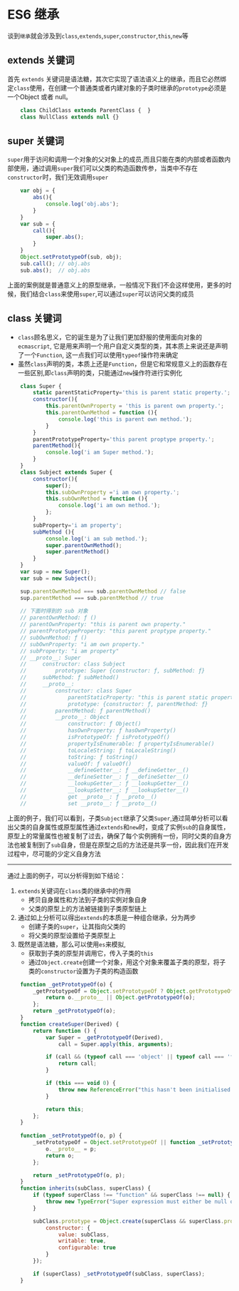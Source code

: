 # ES6 继承
谈到`继承`就会涉及到`class`,`extends`,`super`,`constructor`,`this`,`new`等

## extends 关键词
首先 `extends` 关键词是语法糖，其次它实现了语法语义上的继承，而且它必然绑定`class`使用，在创建一个普通类或者内建对象的子类时继承的`prototype`必须是一个Object 或者 null。

```js
    class ChildClass extends ParentClass {  }
    class NullClass extends null {}
```

## super 关键词
`super`用于访问和调用一个对象的父对象上的成员,而且只能在类的内部或者函数内部使用，通过调用`super`我们可以父类的构造函数传参，当类中不存在`constructor`时，我们无效调用`super`

```js
    var obj = {
        abs(){
            console.log('obj.abs');
        }
    } 
    var sub = {
        call(){
            super.abs();
        }
    } 
    Object.setPrototypeOf(sub, obj); 
    sub.call(); // obj.abs
    sub.abs();  // obj.abs
```
上面的案例就是普通意义上的原型继承，一般情况下我们不会这样使用，更多的时候，我们结合`class`来使用`super`,可以通过`super`可以访问父类的成员

## class 关键词
* `class`顾名思义，它的诞生是为了让我们更加舒服的使用面向对象的`ecmascript`, 它是用来声明一个用户自定义类型的类，其本质上来说还是声明了一个`Function`, 这一点我们可以使用`typeof`操作符来确定
* 虽然`class`声明的类，本质上还是`Function`，但是它和常规意义上的函数存在一些区别,即`class`声明的类，只能通过`new`操作符进行实例化

```js
    class Super {
        static parentStaticProperty='this is parent static property.';
        constructor(){
            this.parentOwnProperty = 'this is parent own property.';
            this.parentOwnMethod = function (){
                console.log('this is parent own method.');
            }
        }
        parentPrototypeProperty='this parent proptype property.';
        parentMethod(){
            console.log('i am Super method.');
        }
    }
    class Subject extends Super {
        constructor(){
            super();
            this.subOwnProperty ='i am own property.';
            this.subOwnMethod = function (){
                console.log('i am own method.');
            };
        }
        subProperty='i am property';
        subMethod (){
            console.log('i am sub method.');
            super.parentOwnMethod();
            super.parentMethod()
        }
    }
    var sup = new Super();
    var sub = new Subject(); 

    sup.parentOwnMethod === sub.parentOwnMethod // false
    sup.parentMethod === sub.parentMethod // true
    
    // 下面时得到的 sub 对象
    // parentOwnMethod: ƒ ()
    // parentOwnProperty: "this is parent own property."
    // parentPrototypeProperty: "this parent proptype property."
    // subOwnMethod: ƒ () 
    // subOwnProperty: "i am own property."
    // subProperty: "i am property"
    // __proto__: Super
    //     constructor: class Subject
    //         prototype: Super {constructor: ƒ, subMethod: ƒ}
    //     subMethod: ƒ subMethod()
    //     __proto__: 
    //         constructor: class Super
    //             parentStaticProperty: "this is parent static property."
    //             prototype: {constructor: ƒ, parentMethod: ƒ} 
    //         parentMethod: ƒ parentMethod()
    //         __proto__: Object
    //             constructor: ƒ Object()
    //             hasOwnProperty: ƒ hasOwnProperty()
    //             isPrototypeOf: ƒ isPrototypeOf()
    //             propertyIsEnumerable: ƒ propertyIsEnumerable()
    //             toLocaleString: ƒ toLocaleString()
    //             toString: ƒ toString()
    //             valueOf: ƒ valueOf()
    //             __defineGetter__: ƒ __defineGetter__()
    //             __defineSetter__: ƒ __defineSetter__()
    //             __lookupGetter__: ƒ __lookupGetter__()
    //             __lookupSetter__: ƒ __lookupSetter__()
    //             get __proto__: ƒ __proto__()
    //             set __proto__: ƒ __proto__()
```

上面的例子，我们可以看到，子类`Subject`继承了父类`Super`,通过简单分析可以看出父类的自身属性或原型属性通过`extends`和`new`时，变成了实例`sub`的自身属性，原型上的常量属性也被复制了过去，确保了每个实例拥有一份，同时父类的自身方法也被复制到了`sub`自身，但是在原型之后的方法还是共享一份，因此我们在开发过程中，尽可能的少定义自身方法

---
通过上面的例子，可以分析得到如下结论：
1. `extends`关键词在`class`类的继承中的作用
   - 拷贝自身属性和方法到子类的实例对象自身
   - 父类的原型上的方法被链接到子类原型链上
2. 通过如上分析可以得出`extends`的本质是一种组合继承，分为两步
   - 创建子类的`super`，让其指向父类的
   - 将父类的原型设置给子类原型上
3. 既然是语法糖，那么可以使用`es`来模拟,
   - 获取到子类的原型并调用它，传入子类的`this`
   - 通过`Object.create`创建一个对象，用这个对象来覆盖子类的原型，将子类的`constructor`设置为子类的构造函数
```js
    function _getPrototypeOf(o) {
        _getPrototypeOf = Object.setPrototypeOf ? Object.getPrototypeOf : function _getPrototypeOf(o) {
            return o.__proto__ || Object.getPrototypeOf(o);
        };
        return _getPrototypeOf(o);
    }
    function createSuper(Derived) {
        return function () {
            var Super = _getPrototypeOf(Derived),
                call = Super.apply(this, arguments);

            if (call && (typeof call === 'object' || typeof call === 'function')) {
                return call;
            }

            if (this === void 0) {
                throw new ReferenceError("this hasn't been initialised - super() hasn't been called");
            }

            return this;
        };
    }
    
    function _setPrototypeOf(o, p) {
        _setPrototypeOf = Object.setPrototypeOf || function _setPrototypeOf(o, p) {
            o.__proto__ = p;
            return o;
        };

        return _setPrototypeOf(o, p);
    }
    function inherits(subClass, superClass) {
        if (typeof superClass !== "function" && superClass !== null) {
            throw new TypeError("Super expression must either be null or a function");
        }

        subClass.prototype = Object.create(superClass && superClass.prototype, {
            constructor: {
                value: subClass,
                writable: true,
                configurable: true
            }
        });

        if (superClass) _setPrototypeOf(subClass, superClass);
    }
```
